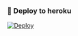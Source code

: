 ### 🚀 Deploy to heroku
[![Deploy](https://www.herokucdn.com/deploy/button.svg)](https://heroku.com/deploy?template=https://github.com/ZamannIsmiyev/ASOYashOyunu)
